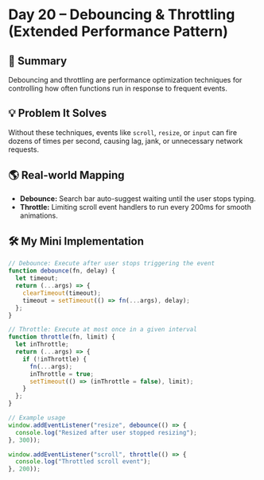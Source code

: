 # Day 20 – Debouncing & Throttling (Extended Performance Pattern)

## 📄 Summary
Debouncing and throttling are performance optimization techniques for controlling how often functions run in response to frequent events.  

## 💡 Problem It Solves
Without these techniques, events like `scroll`, `resize`, or `input` can fire dozens of times per second, causing lag, jank, or unnecessary network requests.  

## 🌎 Real-world Mapping
- **Debounce:** Search bar auto-suggest waiting until the user stops typing.  
- **Throttle:** Limiting scroll event handlers to run every 200ms for smooth animations.  

## 🛠 My Mini Implementation
```javascript
// Debounce: Execute after user stops triggering the event
function debounce(fn, delay) {
  let timeout;
  return (...args) => {
    clearTimeout(timeout);
    timeout = setTimeout(() => fn(...args), delay);
  };
}

// Throttle: Execute at most once in a given interval
function throttle(fn, limit) {
  let inThrottle;
  return (...args) => {
    if (!inThrottle) {
      fn(...args);
      inThrottle = true;
      setTimeout(() => (inThrottle = false), limit);
    }
  };
}

// Example usage
window.addEventListener("resize", debounce(() => {
  console.log("Resized after user stopped resizing");
}, 300));

window.addEventListener("scroll", throttle(() => {
  console.log("Throttled scroll event");
}, 200));
```